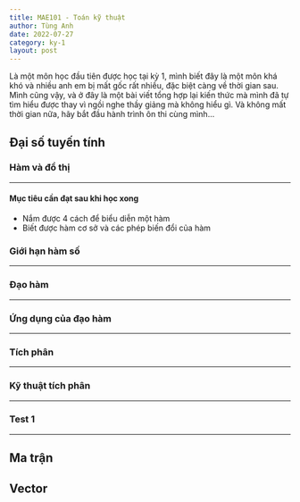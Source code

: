 ```yaml
---
title: MAE101 - Toán kỹ thuật
author: Tùng Anh
date: 2022-07-27
category: ky-1
layout: post
---
```


Là một môn học đầu tiên được học tại kỳ 1, mình biết đây là một môn khá khó và nhiều anh em bị mất gốc rất nhiều, đặc biệt càng về thời gian sau. Mình cũng vậy, và ở đây là một bài viết tổng hợp lại kiến thức mà mình đã tự tìm hiểu được thay vì ngồi nghe thầy giảng mà không hiểu gì. Và không mất thời gian nữa, hãy bắt đầu hành trình ôn thi cùng mình...

## Đại số tuyến tính

### Hàm và đồ thị

---

#### Mục tiêu cần đạt sau khi học xong

- Nắm được 4 cách để biểu diễn một hàm
- Biết được hàm cơ sở và các phép biến đổi của hàm

### Giới hạn hàm số

---

### Đạo hàm

---

### Ứng dụng của đạo hàm

---

### Tích phân

---

### Kỹ thuật tích phân

---

### Test 1

---

## Ma trận

## Vector
